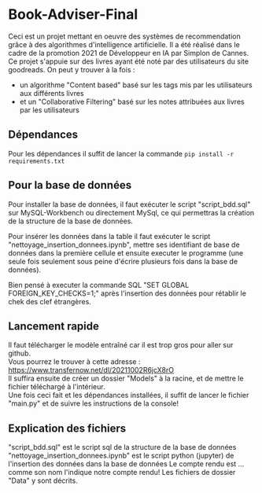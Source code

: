 # Book-Adviser-Final

Ceci est un projet mettant en oeuvre des systèmes de recommendation grâce à des algorithmes d'intelligence artificielle.
Il a été réalisé dans le cadre de la promotion 2021 de Développeur en IA par Simplon de Cannes. 
Ce projet s'appuie sur des livres ayant été noté par des utilisateurs du site goodreads. 
On peut y trouver à la fois : 
- un algorithme "Content based" basé sur les tags mis par les utilisateurs aux différents livres
- et un "Collaborative Filtering" basé sur les notes attribuées aux livres par les utilisateurs

## Dépendances 

Pour les dépendances il suffit de lancer la commande ``pip install -r requirements.txt``

## Pour la base de données

Pour installer la base de données, il faut exécuter le script "script_bdd.sql" sur MySQL-Workbench ou directement MySql,
ce qui permettras la création de la structure de la base de données.

Pour insérer les données dans la table il faut exécuter le script "nettoyage_insertion_donnees.ipynb", 
mettre ses identifiant de base de données dans la première cellule et ensuite executer le programme 
(une seule fois seulement sous peine d'écrire plusieurs fois dans la base de données).

Bien pensé à executer la commande SQL "SET GLOBAL FOREIGN_KEY_CHECKS=1;" après l'insertion des données pour rétablir le chek des clef étrangères.

## Lancement rapide

Il faut télécharger le modèle entraîné car il est trop gros pour aller sur github.  
Vous pourrez le trouver à cette adresse : https://www.transfernow.net/dl/20211002R6jcX8rO  
Il suffira ensuite de créer un dossier "Models" à la racine, et de mettre le fichier téléchargé à l'intérieur.  
Une fois ceci fait et les dépendances installées, il suffit de lancer le fichier "main.py" et de suivre les instructions de la console!  

## Explication des fichiers 

"script_bdd.sql" est le script sql de la structure de la base de données
"nettoyage_insertion_donnees.ipynb" est le script python (jupyter) de l'insertion des données dans la base de données
Le compte rendu est ... comme son nom l'indique notre compte rendu!
Les fichiers de dossier "Data" y sont décrits. 
